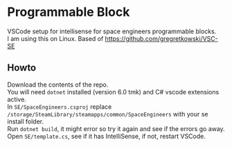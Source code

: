 # Programmable Block
VSCode setup for intellisense for space engineers programmable blocks.  
I am using this on Linux. Based of https://github.com/gregretkowski/VSC-SE

## Howto
Download the contents of the repo.  
You will need `dotnet` installed (version 6.0 tmk) and C# vscode extensions active.  
In `SE/SpaceEngineers.csproj` replace `/storage/SteamLibrary/steamapps/common/SpaceEngineers` with your se install folder.  
Run `dotnet build`, it might error so try it again and see if the errors go away.  
Open `SE/template.cs`, see if it has IntelliSense, if not, restart VSCode.  
